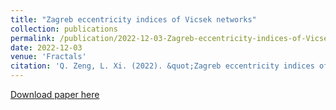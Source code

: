 ```yaml
---
title: "Zagreb eccentricity indices of Vicsek networks"
collection: publications
permalink: /publication/2022-12-03-Zagreb-eccentricity-indices-of-Vicsek-networks
date: 2022-12-03
venue: 'Fractals'
citation: 'Q. Zeng, L. Xi. (2022). &quot;Zagreb eccentricity indices of Vicsek networks.&quot; <i>Fractals</i>. 30(9) 2250195.'
---
```



[Download paper here](http://academicpages.github.io/files/221203.pdf)

